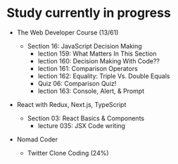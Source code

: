 # Study currently in progress

  - The Web Developer Course (13/61)
    - Section 16: JavaScript Decision Making
      - lection 159: What Matters In This Section
      - lection 160: Decision Making With Code??
      - lection 161: Comparison Operators
      - lection 162: Equality: Triple Vs. Double Equals
      - Quiz 06: Comparison Quiz!
      - lection 163: Console, Alert, & Prompt

  - React with Redux, Next.js, TypeScript
    - Section 03: React Basics & Components
      - lecture 035: JSX Code writing

  - Nomad Coder
    - Twitter Clone Coding (24%)
